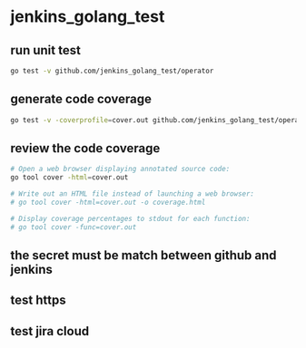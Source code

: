 # jenkins_golang_test

## run unit test
```sh
go test -v github.com/jenkins_golang_test/operator
```

## generate code coverage
```sh
go test -v -coverprofile=cover.out github.com/jenkins_golang_test/operator
```

## review the code coverage
```sh
# Open a web browser displaying annotated source code:
go tool cover -html=cover.out

# Write out an HTML file instead of launching a web browser:
# go tool cover -html=cover.out -o coverage.html

# Display coverage percentages to stdout for each function:
# go tool cover -func=cover.out

```

## the secret must be match between github and jenkins

## test https

## test jira cloud
